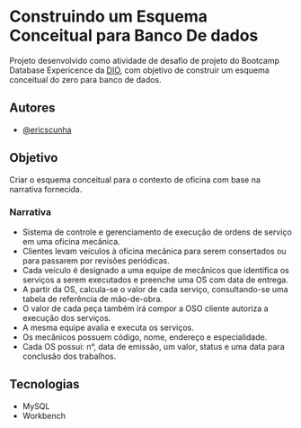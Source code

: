 # Construindo um Esquema Conceitual para Banco De dados

Projeto desenvolvido como atividade de desafio de projeto do Bootcamp Database Expericence da [DIO](https://web.dio.me), com objetivo de construir um esquema conceitual do zero para banco de dados.

## Autores

- [@ericscunha](https://www.github.com/ericscunha)

## Objetivo

Criar o esquema conceitual para o contexto de oficina com base na narrativa fornecida.

### Narrativa

- Sistema de controle e gerenciamento de execução de ordens de serviço em uma oficina mecânica.
- Clientes levam veículos à oficina mecânica para serem consertados ou para passarem por revisões  periódicas.
- Cada veículo é designado a uma equipe de mecânicos que identifica os serviços a serem executados e preenche uma OS com data de entrega.
- A partir da OS, calcula-se o valor de cada serviço, consultando-se uma tabela de referência de mão-de-obra.
- O valor de cada peça também irá compor a OSO cliente autoriza a execução dos serviços.
- A mesma equipe avalia e executa os serviços.
- Os mecânicos possuem código, nome, endereço e especialidade.
- Cada OS possui: n°, data de emissão, um valor, status e uma data para conclusão dos trabalhos.

## Tecnologias

- MySQL
- Workbench
